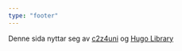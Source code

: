 ```yaml
---
type: "footer"
---
```


Denne sida nyttar seg av <a href="https://oeysan.github.io/c2z4uni/">c2z4uni</a> 
og <a href="https://github.com/oeysan/hugo-library">Hugo Library</a>